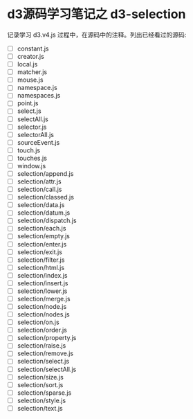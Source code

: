 # d3源码学习笔记之 d3-selection

记录学习 d3.v4.js 过程中，在源码中的注释。列出已经看过的源码:

* [ ] constant.js
* [ ] creator.js
* [ ] local.js
* [ ] matcher.js
* [ ] mouse.js
* [ ] namespace.js
* [ ] namespaces.js
* [ ] point.js
* [ ] select.js
* [ ] selectAll.js
* [ ] selector.js
* [ ] selectorAll.js
* [ ] sourceEvent.js
* [ ] touch.js
* [ ] touches.js
* [ ] window.js
* [ ] selection/append.js
* [ ] selection/attr.js
* [ ] selection/call.js
* [ ] selection/classed.js
* [ ] selection/data.js
* [ ] selection/datum.js
* [ ] selection/dispatch.js
* [ ] selection/each.js
* [ ] selection/empty.js
* [ ] selection/enter.js
* [ ] selection/exit.js
* [ ] selection/filter.js
* [ ] selection/html.js
* [ ] selection/index.js
* [ ] selection/insert.js
* [ ] selection/lower.js
* [ ] selection/merge.js
* [ ] selection/node.js
* [ ] selection/nodes.js
* [ ] selection/on.js
* [ ] selection/order.js
* [ ] selection/property.js
* [ ] selection/raise.js
* [ ] selection/remove.js
* [ ] selection/select.js
* [ ] selection/selectAll.js
* [ ] selection/size.js
* [ ] selection/sort.js
* [ ] selection/sparse.js
* [ ] selection/style.js
* [ ] selection/text.js